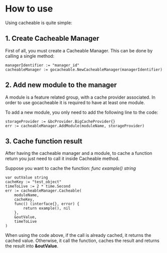 
# How to use

Using cacheable is quite simple: 

## 1. Create Cacheable Manager

First of all, you must create a Cacheable Manager. This can be done by calling a single method:

```
managerIdentifier := "manager_id"
cacheableManager := gocacheable.NewCacheableManager(managerIdentifier)
```

## 2. Add new module to the manager

A module is a feature related group, with a cache provider associated. 
In order to use gocacheable it is required to have at least one module.

To add a new module, you only need to add the following line to the code:

```
storageProvider := &bcProvider.BigCacheProvider{}
err := cacheableManager.AddModule(moduleName, storageProvider)
```

## 3. Cache function result

After having the cacheable manager and a module, to cache a function return you just need to call it inside Cacheable method.

Suppose you want to cache the function: *func example() string*

```
var outValue string
cacheKey := "test_object"
timeToLive := 2 * time.Second
err := cacheableManager.Cacheable(
    moduleName, 
    cacheKey, 
    func() (interface{}, error) {
        return example(), nil
    },
    &outValue,
    timeToLive
)
```

When using the code above, if the call is already cached, it returns the cached value. Otherwise, it call the function, caches the result and returns the result into **&outValue**.
